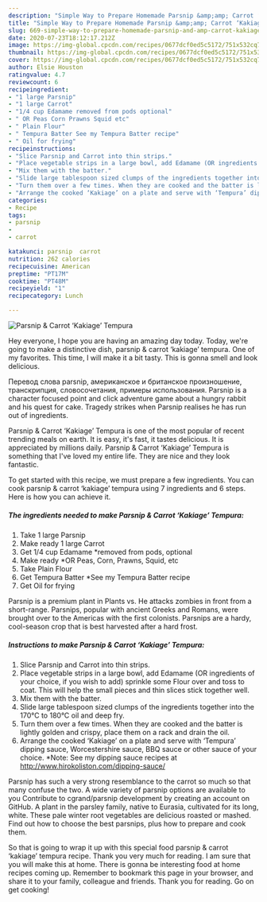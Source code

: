 ```yaml
---
description: "Simple Way to Prepare Homemade Parsnip &amp;amp; Carrot ‘Kakiage’ Tempura"
title: "Simple Way to Prepare Homemade Parsnip &amp;amp; Carrot ‘Kakiage’ Tempura"
slug: 669-simple-way-to-prepare-homemade-parsnip-and-amp-carrot-kakiage-tempura
date: 2020-07-23T18:12:17.212Z
image: https://img-global.cpcdn.com/recipes/0677dcf0ed5c5172/751x532cq70/parsnip-carrot-kakiage-tempura-recipe-main-photo.jpg
thumbnail: https://img-global.cpcdn.com/recipes/0677dcf0ed5c5172/751x532cq70/parsnip-carrot-kakiage-tempura-recipe-main-photo.jpg
cover: https://img-global.cpcdn.com/recipes/0677dcf0ed5c5172/751x532cq70/parsnip-carrot-kakiage-tempura-recipe-main-photo.jpg
author: Elsie Houston
ratingvalue: 4.7
reviewcount: 6
recipeingredient:
- "1 large Parsnip"
- "1 large Carrot"
- "1/4 cup Edamame removed from pods optional"
- " OR Peas Corn Prawns Squid etc"
- " Plain Flour"
- " Tempura Batter See my Tempura Batter recipe"
- " Oil for frying"
recipeinstructions:
- "Slice Parsnip and Carrot into thin strips."
- "Place vegetable strips in a large bowl, add Edamame (OR ingredients of your choice, if you wish to add) sprinkle some Flour over and toss to coat. This will help the small pieces and thin slices stick together well."
- "Mix them with the batter."
- "Slide large tablespoon sized clumps of the ingredients together into the 170°C to 180°C oil and deep fry."
- "Turn them over a few times. When they are cooked and the batter is lightly golden and crispy, place them on a rack and drain the oil."
- "Arrange the cooked ‘Kakiage’ on a plate and serve with ‘Tempura’ dipping sauce, Worcestershire sauce, BBQ sauce or other sauce of your choice. *Note: See my dipping sauce recipes at http://www.hirokoliston.com/dipping-sauce/"
categories:
- Recipe
tags:
- parsnip
- 
- carrot

katakunci: parsnip  carrot 
nutrition: 262 calories
recipecuisine: American
preptime: "PT17M"
cooktime: "PT48M"
recipeyield: "1"
recipecategory: Lunch

---
```



![Parsnip &amp; Carrot ‘Kakiage’ Tempura](https://img-global.cpcdn.com/recipes/0677dcf0ed5c5172/751x532cq70/parsnip-carrot-kakiage-tempura-recipe-main-photo.jpg)

Hey everyone, I hope you are having an amazing day today. Today, we're going to make a distinctive dish, parsnip &amp; carrot ‘kakiage’ tempura. One of my favorites. This time, I will make it a bit tasty. This is gonna smell and look delicious.

Перевод слова parsnip, американское и британское произношение, транскрипция, словосочетания, примеры использования. Parsnip is a character focused point and click adventure game about a hungry rabbit and his quest for cake. Tragedy strikes when Parsnip realises he has run out of ingredients.

Parsnip &amp; Carrot ‘Kakiage’ Tempura is one of the most popular of recent trending meals on earth. It is easy, it's fast, it tastes delicious. It is appreciated by millions daily. Parsnip &amp; Carrot ‘Kakiage’ Tempura is something that I've loved my entire life. They are nice and they look fantastic.


To get started with this recipe, we must prepare a few ingredients. You can cook parsnip &amp; carrot ‘kakiage’ tempura using 7 ingredients and 6 steps. Here is how you can achieve it.

<!--inarticleads1-->

##### The ingredients needed to make Parsnip &amp; Carrot ‘Kakiage’ Tempura:

1. Take 1 large Parsnip
1. Make ready 1 large Carrot
1. Get 1/4 cup Edamame *removed from pods, optional
1. Make ready  *OR Peas, Corn, Prawns, Squid, etc
1. Take  Plain Flour
1. Get  Tempura Batter *See my Tempura Batter recipe
1. Get  Oil for frying


Parsnip is a premium plant in Plants vs. He attacks zombies in front from a short-range. Parsnips, popular with ancient Greeks and Romans, were brought over to the Americas with the first colonists. Parsnips are a hardy, cool-season crop that is best harvested after a hard frost. 

<!--inarticleads2-->

##### Instructions to make Parsnip &amp; Carrot ‘Kakiage’ Tempura:

1. Slice Parsnip and Carrot into thin strips.
1. Place vegetable strips in a large bowl, add Edamame (OR ingredients of your choice, if you wish to add) sprinkle some Flour over and toss to coat. This will help the small pieces and thin slices stick together well.
1. Mix them with the batter.
1. Slide large tablespoon sized clumps of the ingredients together into the 170°C to 180°C oil and deep fry.
1. Turn them over a few times. When they are cooked and the batter is lightly golden and crispy, place them on a rack and drain the oil.
1. Arrange the cooked ‘Kakiage’ on a plate and serve with ‘Tempura’ dipping sauce, Worcestershire sauce, BBQ sauce or other sauce of your choice. *Note: See my dipping sauce recipes at http://www.hirokoliston.com/dipping-sauce/


Parsnip has such a very strong resemblance to the carrot so much so that many confuse the two. A wide variety of parsnip options are available to you Contribute to cgrand/parsnip development by creating an account on GitHub. A plant in the parsley family, native to Eurasia, cultivated for its long, white. These pale winter root vegetables are delicious roasted or mashed. Find out how to choose the best parsnips, plus how to prepare and cook them. 

So that is going to wrap it up with this special food parsnip &amp; carrot ‘kakiage’ tempura recipe. Thank you very much for reading. I am sure that you will make this at home. There is gonna be interesting food at home recipes coming up. Remember to bookmark this page in your browser, and share it to your family, colleague and friends. Thank you for reading. Go on get cooking!
